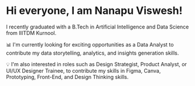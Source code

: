 # Hi everyone, I am Nanapu Viswesh!
 I recently graduated with a B.Tech in Artificial Intelligence and Data Science from IIITDM Kurnool.
 
📊 I'm currently looking for exciting opportunities as a Data Analyst to contribute my data storytelling, analytics, and insights generation skills.

💡 I'm also interested in roles such as Design Strategist, Product Analyst, or UI/UX Designer Trainee, to contribute my skills in Figma, Canva, Prototyping, Front-End, and Design Thinking skills.
